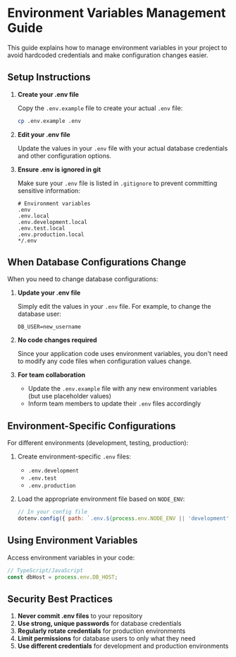 # Environment Variables Management Guide

This guide explains how to manage environment variables in your project to avoid hardcoded credentials and make configuration changes easier.

## Setup Instructions

1. **Create your .env file**

   Copy the `.env.example` file to create your actual `.env` file:
   ```bash
   cp .env.example .env
   ```

2. **Edit your .env file**

   Update the values in your `.env` file with your actual database credentials and other configuration options.

3. **Ensure .env is ignored in git**

   Make sure your `.env` file is listed in `.gitignore` to prevent committing sensitive information:
   ```
   # Environment variables
   .env
   .env.local
   .env.development.local
   .env.test.local
   .env.production.local
   */.env
   ```

## When Database Configurations Change

When you need to change database configurations:

1. **Update your .env file**

   Simply edit the values in your `.env` file. For example, to change the database user:
   ```
   DB_USER=new_username
   ```

2. **No code changes required**

   Since your application code uses environment variables, you don't need to modify any code files when configuration values change.

3. **For team collaboration**

   - Update the `.env.example` file with any new environment variables (but use placeholder values)
   - Inform team members to update their `.env` files accordingly

## Environment-Specific Configurations

For different environments (development, testing, production):

1. Create environment-specific `.env` files:
   - `.env.development`
   - `.env.test`
   - `.env.production`

2. Load the appropriate environment file based on `NODE_ENV`:
   ```javascript
   // In your config file
   dotenv.config({ path: `.env.${process.env.NODE_ENV || 'development'}` });
   ```

## Using Environment Variables

Access environment variables in your code:

```javascript
// TypeScript/JavaScript
const dbHost = process.env.DB_HOST;
```

## Security Best Practices

1. **Never commit .env files** to your repository
2. **Use strong, unique passwords** for database credentials
3. **Regularly rotate credentials** for production environments
4. **Limit permissions** for database users to only what they need
5. **Use different credentials** for development and production environments
